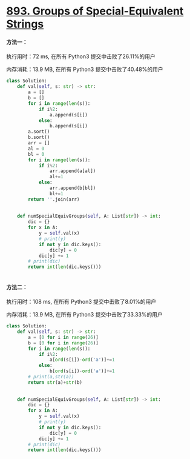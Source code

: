 # [893. Groups of Special-Equivalent Strings](https://leetcode-cn.com/problems/groups-of-special-equivalent-strings/)

#### 方法一：

执行用时：72 ms, 在所有 Python3 提交中击败了26.11%的用户

内存消耗：13.9 MB, 在所有 Python3 提交中击败了40.48%的用户

```python
class Solution:
    def val(self, s: str) -> str:
        a = []
        b = []
        for i in range(len(s)):
            if i%2:
                a.append(s[i])
            else:
                b.append(s[i])
        a.sort()
        b.sort()
        arr = []
        al = 0
        bl = 0
        for i in range(len(s)):
            if i%2:
                arr.append(a[al])
                al+=1
            else:
                arr.append(b[bl])
                bl+=1
        return ''.join(arr)
        
        
    def numSpecialEquivGroups(self, A: List[str]) -> int:
        dic = {}
        for x in A:
            y = self.val(x)
            # print(y)
            if not y in dic.keys():
                dic[y] = 0
            dic[y] += 1
        # print(dic)
        return int(len(dic.keys()))
        
```

#### 方法二：

执行用时：108 ms, 在所有 Python3 提交中击败了8.01%的用户

内存消耗：13.9 MB, 在所有 Python3 提交中击败了33.33%的用户

```python
class Solution:
    def val(self, s: str) -> str:
        a = [0 for i in range(26)]
        b = [0 for i in range(26)]
        for i in range(len(s)):
            if i%2:
                a[ord(s[i])-ord('a')]+=1
            else:
                b[ord(s[i])-ord('a')]+=1
        # print(a,str(a))
        return str(a)+str(b)
        
        
    def numSpecialEquivGroups(self, A: List[str]) -> int:
        dic = {}
        for x in A:
            y = self.val(x)
            # print(y)
            if not y in dic.keys():
                dic[y] = 0
            dic[y] += 1
        # print(dic)
        return int(len(dic.keys()))
        
```

